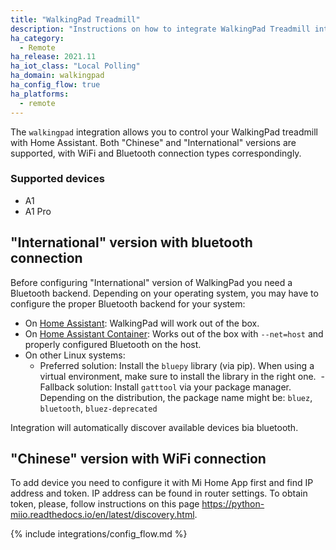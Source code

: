 ```yaml
---
title: "WalkingPad Treadmill"
description: "Instructions on how to integrate WalkingPad Treadmill into Home Assistant."
ha_category: 
  - Remote
ha_release: 2021.11
ha_iot_class: "Local Polling"
ha_domain: walkingpad
ha_config_flow: true
ha_platforms:
  - remote
---
```


The `walkingpad` integration allows you to control your WalkingPad treadmill with Home Assistant. Both "Chinese" and "International" versions are supported, with WiFi and Bluetooth connection types correspondingly.
### Supported devices
- A1
- A1 Pro

## "International" version with bluetooth connection

Before configuring "International" version of WalkingPad you need a Bluetooth backend. Depending on your operating system, you may have to configure the proper Bluetooth backend for your system:

- On [Home Assistant](/hassio/installation/): WalkingPad will work out of the box.
- On [Home Assistant Container](/docs/installation/docker/): Works out of the box with `--net=host` and properly configured Bluetooth on the host.
- On other Linux systems:
  - Preferred solution: Install the `bluepy` library (via pip). When using a virtual environment, make sure to install the library in the right one.
  - Fallback solution: Install `gatttool` via your package manager. Depending on the distribution, the package name might be: `bluez`, `bluetooth`, `bluez-deprecated`

Integration will automatically discover available devices bia bluetooth.

## "Chinese" version with WiFi connection

To add device you need to configure it with Mi Home App first and find IP address and token. IP address can be found in router settings. To obtain token, please, follow instructions on this page https://python-miio.readthedocs.io/en/latest/discovery.html.  

{% include integrations/config_flow.md %}
